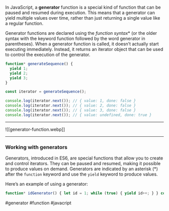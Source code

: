 In JavaScript, a **generator** function is a special kind of function that can be paused and resumed during execution. This means that a generator can yield multiple values over time, rather than just returning a single value like a regular function.

Generator functions are declared using the **function* syntax** (or the older syntax with the keyword function followed by the word generator in parentheses). When a generator function is called, it doesn’t actually start executing immediately. Instead, it returns an iterator object that can be used to control the execution of the generator.

```javascript
function* generateSequence() {  
  yield 1;  
  yield 2;  
  yield 3;  
}
```

```javascript
const iterator = generateSequence();
```

```javascript
console.log(iterator.next()); // { value: 1, done: false }  
console.log(iterator.next()); // { value: 2, done: false }  
console.log(iterator.next()); // { value: 3, done: false }  
console.log(iterator.next()); // { value: undefined, done: true }
```

***
![[generator-function.webp]]
***
### Working with generators

Generators, introduced in ES6, are special functions that allow you to create and control iterators. They can be paused and resumed, making it possible to produce values on demand. Generators are indicated by an asterisk (*) after the `function` keyword and use the `yield` keyword to produce values.

Here’s an example of using a generator:

```javascript
function* idGenerator() { let id = 1; while (true) { yield id++; } } const gen = idGenerator(); console.log(gen.next().value); // Output: 1 console.log(gen.next().value); // Output: 2 console.log(gen.next().value); // Output: 3
```
#generator #function #javacript
